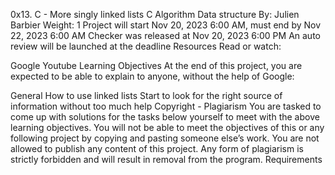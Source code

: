 0x13. C - More singly linked lists
C
Algorithm
Data structure
 By: Julien Barbier
 Weight: 1
 Project will start Nov 20, 2023 6:00 AM, must end by Nov 22, 2023 6:00 AM
 Checker was released at Nov 20, 2023 6:00 PM
 An auto review will be launched at the deadline
Resources
Read or watch:

Google
Youtube
Learning Objectives
At the end of this project, you are expected to be able to explain to anyone, without the help of Google:

General
How to use linked lists
Start to look for the right source of information without too much help
Copyright - Plagiarism
You are tasked to come up with solutions for the tasks below yourself to meet with the above learning objectives.
You will not be able to meet the objectives of this or any following project by copying and pasting someone else’s work.
You are not allowed to publish any content of this project.
Any form of plagiarism is strictly forbidden and will result in removal from the program.
Requirements
